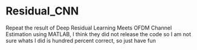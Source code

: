 # Residual_CNN
Repeat the result of Deep Residual Learning Meets OFDM Channel Estimation using MATLAB, I think they did not release the code so I am not sure whats I did is hundred percent correct, so just have fun
